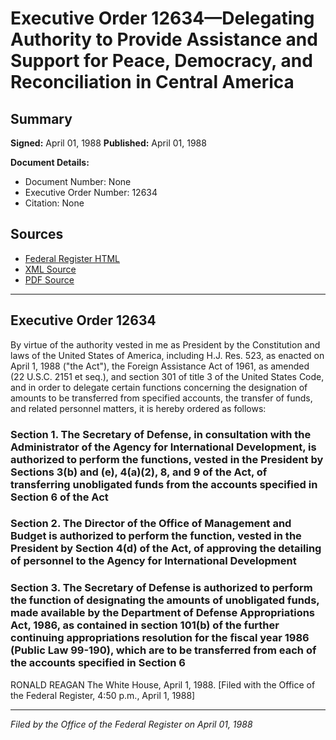 # Executive Order 12634—Delegating Authority to Provide Assistance and Support for Peace, Democracy, and Reconciliation in Central America

## Summary

**Signed:** April 01, 1988
**Published:** April 01, 1988

**Document Details:**
- Document Number: None
- Executive Order Number: 12634
- Citation: None

## Sources
- [Federal Register HTML](https://www.presidency.ucsb.edu/documents/executive-order-12634-delegating-authority-provide-assistance-and-support-for-peace)
- [XML Source](None)
- [PDF Source](None)

---

## Executive Order 12634

By virtue of the authority vested in me as President by the Constitution and laws of the United States of America, including H.J. Res. 523, as enacted on April 1, 1988 ("the Act"), the Foreign Assistance Act of 1961, as amended (22 U.S.C. 2151 et seq.), and section 301 of title 3 of the United States Code, and in order to delegate certain functions concerning the designation of amounts to be transferred from specified accounts, the transfer of funds, and related personnel matters, it is hereby ordered as follows:
### Section 1. The Secretary of Defense, in consultation with the Administrator of the Agency for International Development, is authorized to perform the functions, vested in the President by Sections 3(b) and (e), 4(a)(2), 8, and 9 of the Act, of transferring unobligated funds from the accounts specified in Section 6 of the Act

### Section 2. The Director of the Office of Management and Budget is authorized to perform the function, vested in the President by Section 4(d) of the Act, of approving the detailing of personnel to the Agency for International Development

### Section 3. The Secretary of Defense is authorized to perform the function of designating the amounts of unobligated funds, made available by the Department of Defense Appropriations Act, 1986, as contained in section 101(b) of the further continuing appropriations resolution for the fiscal year 1986 (Public Law 99-190), which are to be transferred from each of the accounts specified in Section 6

RONALD REAGAN
The White House,
April 1, 1988.
[Filed with the Office of the Federal Register, 4:50 p.m., April 1, 1988]

---

*Filed by the Office of the Federal Register on April 01, 1988*
